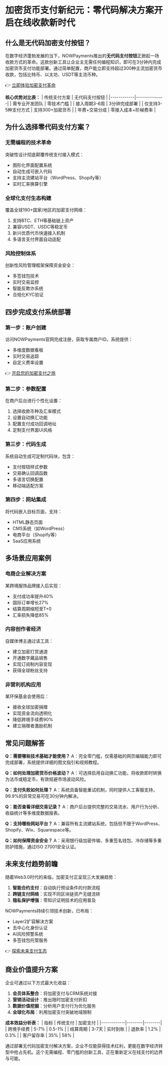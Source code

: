 # 加密货币支付新纪元：零代码解决方案开启在线收款新时代

## 什么是无代码加密支付按钮？

在数字经济蓬勃发展的当下，NOWPayments推出的**无代码支付按钮**正掀起一场收款方式的革命。这款创新工具让企业主无需任何编程知识，即可在3分钟内完成加密货币支付功能部署。通过简单配置，商户能立即支持超过300种主流加密货币收款，包括比特币、以太坊、USDT等主流币种。

👉 [立即体验加密支付革命](https://bit.ly/okx_welcome)

**核心优势对比表：**
| 传统支付方案 | 无代码支付按钮 |
|------------|--------------|
| 需专业开发团队 | 零技术门槛 |
| 接入周期3-6周 | 3分钟完成部署 |
| 仅支持3-5种支付方式 | 支持300+加密货币 |
| 年费+交易分成 | 零接入成本+阶梯费率 |

## 为什么选择零代码支付方案？

### 无需编程的技术革命
突破性设计彻底颠覆传统支付接入模式：
- 图形化界面配置系统
- 自动生成可嵌入代码
- 支持主流建站平台（WordPress、Shopify等）
- 实时汇率换算引擎

### 全球化支付生态构建
覆盖全球190+国家/地区的加密支付网络：
1. 支持BTC、ETH等基础链上资产
2. 兼容USDT、USDC等稳定币
3. 新兴优质代币快速接入机制
4. 多语言支付界面自动适配

### 风险控制体系
创新性风险管理框架保障资金安全：
- 多签钱包技术
- 实时交易监控
- 智能反欺诈系统
- 合规化KYC验证

## 四步完成支付系统部署

### 第一步：账户创建
访问NOWPayments官网完成注册，获取专属商户ID。系统提供：
- 多维度数据看板
- 实时交易追踪
- 自定义费率设置

👉 [开启您的加密支付之旅](https://bit.ly/okx_welcome)

### 第二步：参数配置
在商户后台进行个性化设置：
1. 选择收款币种及汇率模式
2. 设置自动换汇功能
3. 配置支付成功回调地址
4. 定制支付界面UI风格

### 第三步：代码生成
系统自动生成可定制代码块，包含：
- 支付按钮样式参数
- 交易确认回调函数
- 多语言切换配置
- 移动端适配方案

### 第四步：网站集成
将代码嵌入目标页面，支持：
- HTML静态页面
- CMS系统（如WordPress）
- 电商平台（Shopify等）
- SaaS应用系统

## 多场景应用案例

### 电商企业解决方案
某跨境服饰品牌接入后实现：
- 支付成功率提升40%
- 国际订单增长27%
- 结算周期缩短至T+0
- 汇率损失降低85%

### 内容创作者经济
自媒体博主通过该工具：
- 建立加密打赏通道
- 开通数字藏品销售
- 实现订阅制内容变现
- 获得全球粉丝支持

### 非营利机构应用
某环保基金会使用后：
- 接收全球加密捐赠
- 实现资金流向透明化
- 降低跨境手续费90%
- 建立捐赠者激励机制

## 常见问题解答

**Q：需要哪些技术基础才能使用？**
A：完全零门槛，仅需基础的网页编辑能力即可完成部署，系统提供详细的图文指引和视频教程。

**Q：如何处理加密货币价格波动？**
A：可选择启用自动换汇功能，将收款即时转换为法币或稳定币，有效规避市场波动风险。

**Q：支付失败如何处理？**
A：系统具备智能重试机制，同时提供人工客服支持，99.9%的异常交易可在30分钟内解决。

**Q：能否查看详细交易记录？**
A：商户后台提供完整的交易流水、用户行为分析、收益统计等多维度数据报表。

**Q：支持哪些网站平台？**
A：兼容所有主流建站系统，包括但不限于WordPress、Shopify、Wix、Squarespace等。

**Q：如何保障资金安全？**
A：采用银行级加密传输、多重签名钱包、冷存储等多重防护措施，通过ISO 27001安全认证。

## 未来支付趋势前瞻

随着Web3.0时代的来临，加密支付正呈现三大发展趋势：
1. **智能合约支付**：自动执行预设条件的付款流程
2. **跨链支付网络**：实现不同区块链资产无缝流转
3. **隐私保护增强**：零知识证明技术的应用普及

NOWPayments持续引领技术创新，已布局：
- Layer2扩容解决方案
- 去中心化身份认证
- AI风险预警系统
- 多签钱包托管服务

👉 [探索未来支付生态](https://bit.ly/okx_welcome)

## 商业价值提升方案

企业可通过以下方式最大化收益：
1. **会员体系整合**：将加密支付与CRM系统对接
2. **营销活动设计**：推出限时加密支付折扣
3. **数据价值挖掘**：分析用户支付行为优化服务
4. **全球化布局**：利用加密支付突破地域限制

**成本效益分析表：**
| 指标         | 传统支付 | 加密支付 |
|------------|--------|--------|
| 跨境手续费 | 5-7%   | 0.5-1% |
| 结算周期    | 3-7天  | 实时到账 |
| 退款率      | 1.2%   | 0.3%   |
| 客户留存率  | 35%    | 58%    |

通过部署无代码加密支付解决方案，企业不仅能获得技术红利，更能在数字经济转型中抢占先机。这个无需编程、零门槛的创新工具，正在重新定义在线支付的边界与可能。